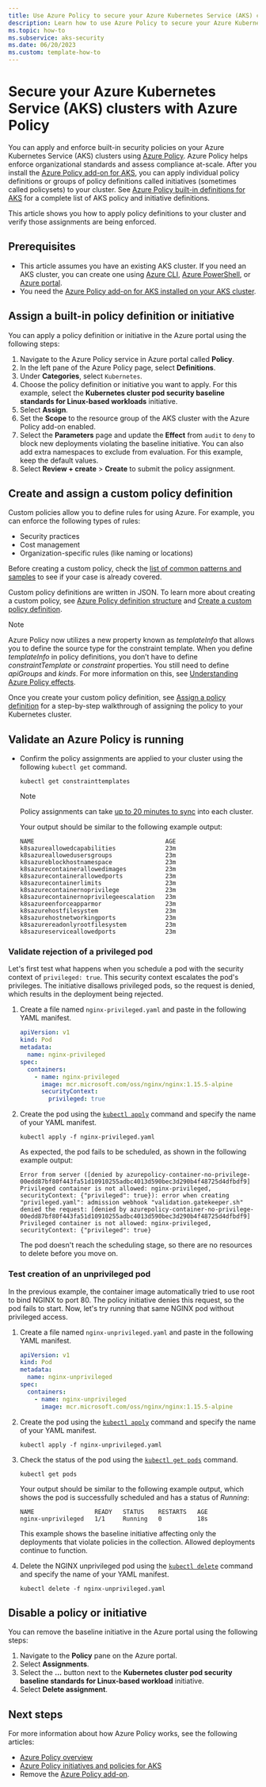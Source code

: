 ```yaml
---
title: Use Azure Policy to secure your Azure Kubernetes Service (AKS) clusters
description: Learn how to use Azure Policy to secure your Azure Kubernetes Service (AKS) clusters.
ms.topic: how-to
ms.subservice: aks-security
ms.date: 06/20/2023
ms.custom: template-how-to
---
```


# Secure your Azure Kubernetes Service (AKS) clusters with Azure Policy

You can apply and enforce built-in security policies on your Azure Kubernetes Service (AKS) clusters using [Azure Policy][azure-policy]. Azure Policy helps enforce organizational standards and assess compliance at-scale. After you install the [Azure Policy add-on for AKS][kubernetes-policy-reference], you can apply individual policy definitions or groups of policy definitions called initiatives (sometimes called policysets) to your cluster. See [Azure Policy built-in definitions for AKS][aks-policies] for a complete list of AKS policy and initiative definitions.

This article shows you how to apply policy definitions to your cluster and verify those assignments are being enforced.

## Prerequisites

- This article assumes you have an existing AKS cluster. If you need an AKS cluster, you can create one using [Azure CLI][aks-quickstart-cli], [Azure PowerShell][aks-quickstart-powershell], or [Azure portal][aks-quickstart-portal].
- You need the [Azure Policy add-on for AKS installed on your AKS cluster][azure-policy-addon].

## Assign a built-in policy definition or initiative

You can apply a policy definition or initiative in the Azure portal using the following steps:

1. Navigate to the Azure Policy service in Azure portal called **Policy**.
1. In the left pane of the Azure Policy page, select **Definitions**.
1. Under **Categories**, select `Kubernetes`.
1. Choose the policy definition or initiative you want to apply. For this example, select the **Kubernetes cluster pod security baseline standards for Linux-based workloads** initiative.
1. Select **Assign**.
1. Set the **Scope** to the resource group of the AKS cluster with the Azure Policy add-on enabled.
1. Select the **Parameters** page and update the **Effect** from `audit` to `deny` to block new deployments violating the baseline initiative. You can also add extra namespaces to exclude from evaluation. For this example, keep the default values.
1. Select **Review + create** > **Create** to submit the policy assignment.

## Create and assign a custom policy definition

Custom policies allow you to define rules for using Azure. For example, you can enforce the following types of rules:

- Security practices
- Cost management
- Organization-specific rules (like naming or locations)

Before creating a custom policy, check the [list of common patterns and samples][azure-policy-samples] to see if your case is already covered.

Custom policy definitions are written in JSON. To learn more about creating a custom policy, see [Azure Policy definition structure][azure-policy-definition-structure] and [Create a custom policy definition][custom-policy-tutorial-create].

> [!NOTE]
> Azure Policy now utilizes a new property known as *templateInfo* that allows you to define the source type for the constraint template. When you define *templateInfo* in policy definitions, you don’t have to define *constraintTemplate* or *constraint* properties. You still need to define *apiGroups* and *kinds*. For more information on this, see [Understanding Azure Policy effects][azure-policy-effects-audit].

Once you create your custom policy definition, see [Assign a policy definition][custom-policy-tutorial-assign] for a step-by-step walkthrough of assigning the policy to your Kubernetes cluster.

## Validate an Azure Policy is running

- Confirm the policy assignments are applied to your cluster using the following `kubectl get` command.

    ```azurecli-interactive
    kubectl get constrainttemplates
    ```

    > [!NOTE]
    > Policy assignments can take [up to 20 minutes to sync][azure-policy-assign-policy] into each cluster.

    Your output should be similar to the following example output:

    ```output
    NAME                                     AGE
    k8sazureallowedcapabilities              23m
    k8sazureallowedusersgroups               23m
    k8sazureblockhostnamespace               23m
    k8sazurecontainerallowedimages           23m
    k8sazurecontainerallowedports            23m
    k8sazurecontainerlimits                  23m
    k8sazurecontainernoprivilege             23m
    k8sazurecontainernoprivilegeescalation   23m
    k8sazureenforceapparmor                  23m
    k8sazurehostfilesystem                   23m
    k8sazurehostnetworkingports              23m
    k8sazurereadonlyrootfilesystem           23m
    k8sazureserviceallowedports              23m
    ```

### Validate rejection of a privileged pod

Let's first test what happens when you schedule a pod with the security context of `privileged: true`. This security context escalates the pod's privileges. The initiative disallows privileged pods, so the request is denied, which results in the deployment being rejected.

1. Create a file named `nginx-privileged.yaml` and paste in the following YAML manifest.

    ```yaml
    apiVersion: v1
    kind: Pod
    metadata:
      name: nginx-privileged
    spec:
      containers:
        - name: nginx-privileged
          image: mcr.microsoft.com/oss/nginx/nginx:1.15.5-alpine
          securityContext:
            privileged: true
    ```

2. Create the pod using the [`kubectl apply`][kubectl-apply] command and specify the name of your YAML manifest.

    ```azurecli-interactive
    kubectl apply -f nginx-privileged.yaml
    ```

    As expected, the pod fails to be scheduled, as shown in the following example output:

    ```output
    Error from server ([denied by azurepolicy-container-no-privilege-00edd87bf80f443fa51d10910255adbc4013d590bec3d290b4f48725d4dfbdf9] Privileged container is not allowed: nginx-privileged, securityContext: {"privileged": true}): error when creating "privileged.yaml": admission webhook "validation.gatekeeper.sh" denied the request: [denied by azurepolicy-container-no-privilege-00edd87bf80f443fa51d10910255adbc4013d590bec3d290b4f48725d4dfbdf9] Privileged container is not allowed: nginx-privileged, securityContext: {"privileged": true}
    ```

    The pod doesn't reach the scheduling stage, so there are no resources to delete before you move on.

### Test creation of an unprivileged pod

In the previous example, the container image automatically tried to use root to bind NGINX to port 80. The policy initiative denies this request, so the pod fails to start. Now, let's try running that same NGINX pod without privileged access.

1. Create a file named `nginx-unprivileged.yaml` and paste in the following YAML manifest.

    ```yaml
    apiVersion: v1
    kind: Pod
    metadata:
      name: nginx-unprivileged
    spec:
      containers:
        - name: nginx-unprivileged
          image: mcr.microsoft.com/oss/nginx/nginx:1.15.5-alpine
    ```

2. Create the pod using the [`kubectl apply`][kubectl-apply] command and specify the name of your YAML manifest.

    ```azurecli-interactive
    kubectl apply -f nginx-unprivileged.yaml
    ```

3. Check the status of the pod using the [`kubectl get pods`][kubectl-get] command.

    ```azurecli-interactive
    kubectl get pods
    ```

    Your output should be similar to the following example output, which shows the pod is successfully scheduled and has a status of *Running*:

    ```output
    NAME                 READY   STATUS    RESTARTS   AGE
    nginx-unprivileged   1/1     Running   0          18s
    ```

    This example shows the baseline initiative affecting only the deployments that violate policies in the collection. Allowed deployments continue to function.

4. Delete the NGINX unprivileged pod using the [`kubectl delete`][kubectl-delete] command and specify the name of your YAML manifest.

    ```azurecli-interactive
    kubectl delete -f nginx-unprivileged.yaml
    ```

## Disable a policy or initiative

You can remove the baseline initiative in the Azure portal using the following steps:

1. Navigate to the **Policy** pane on the Azure portal.
2. Select **Assignments**.
3. Select the **...** button next to the **Kubernetes cluster pod security baseline standards for Linux-based workload** initiative.
4. Select **Delete assignment**.

## Next steps

For more information about how Azure Policy works, see the following articles:

- [Azure Policy overview][azure-policy]
- [Azure Policy initiatives and policies for AKS][aks-policies]
- Remove the [Azure Policy add-on][azure-policy-addon-remove].

<!-- LINKS - external -->
[kubectl-apply]: https://kubernetes.io/docs/reference/generated/kubectl/kubectl-commands#apply
[kubectl-delete]: https://kubernetes.io/docs/reference/generated/kubectl/kubectl-commands#delete
[kubectl-get]: https://kubernetes.io/docs/reference/generated/kubectl/kubectl-commands#get

<!-- LINKS - internal -->
[aks-policies]: policy-reference.md
[aks-quickstart-cli]: ./learn/quick-kubernetes-deploy-cli.md
[aks-quickstart-portal]: ./learn/quick-kubernetes-deploy-portal.md
[aks-quickstart-powershell]: ./learn/quick-kubernetes-deploy-powershell.md
[azure-policy]: ../governance/policy/overview.md
[azure-policy-addon]: ../governance/policy/concepts/policy-for-kubernetes.md#install-azure-policy-add-on-for-aks
[azure-policy-addon-remove]: ../governance/policy/concepts/policy-for-kubernetes.md#remove-the-add-on-from-aks
[azure-policy-assign-policy]: ../governance/policy/concepts/policy-for-kubernetes.md#assign-a-policy-definition
[kubernetes-policy-reference]: ../governance/policy/concepts/policy-for-kubernetes.md
[azure-policy-effects-audit]: ../governance/policy/concepts/effects.md#audit-properties
[custom-policy-tutorial-create]: ../governance/policy/tutorials/create-custom-policy-definition.md
[custom-policy-tutorial-assign]: ../governance/policy/concepts/policy-for-kubernetes.md#assign-a-policy-definition
[azure-policy-samples]: ../governance/policy/samples/index.md
[azure-policy-definition-structure]: ../governance/policy/concepts/definition-structure.md
